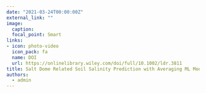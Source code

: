 ```yaml
---
date: "2021-03-24T00:00:00Z"
external_link: ""
image:
  caption: 
  focal_point: Smart
links:
- icon: photo-video
  icon_pack: fa
  name: DOI
  url: https://onlinelibrary.wiley.com/doi/full/10.1002/ldr.3811
title: Salt Dome Related Soil Salinity Prediction with Averaging ML Models
authors: 
  - admin
---
```

